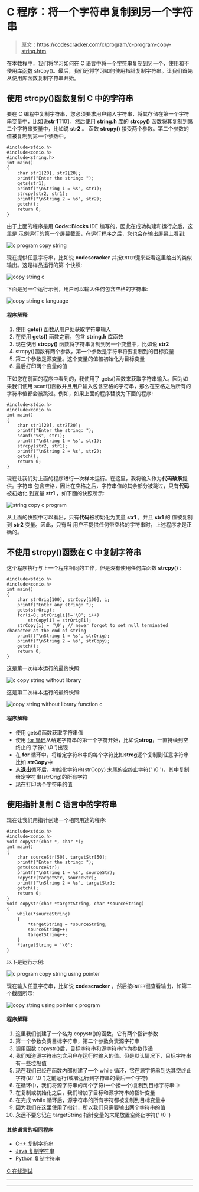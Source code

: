 # C 程序：将一个字符串复制到另一个字符串

> 原文：<https://codescracker.com/c/program/c-program-copy-string.htm>

在本教程中，我们将学习如何在 C 语言中将一个[字符串](/c/c-strings.htm)复制到另一个，使用和不使用库[函数](/c/c-functions.htm) strcpy()。最后，我们还将学习如何使用指针复制字符串。让我们首先从使用库函数复制字符串开始。

## 使用 strcpy()函数复制 C 中的字符串

要在 C 编程中复制字符串，您必须要求用户输入字符串，将其存储在第一个字符串变量中，比如说**str 1**T10】，然后使用 **string.h** 库的 **strcpy()** 函数将其复制到第二个字符串变量中，比如说 **str2** 。 函数 **strcpy()** 接受两个参数。第二个参数的值被复制到第一个参数中。

```
#include<stdio.h>
#include<conio.h>
#include<string.h>
int main()
{
    char str1[20], str2[20];
    printf("Enter the string: ");
    gets(str1);
    printf("\nString 1 = %s", str1);
    strcpy(str2, str1);
    printf("\nString 2 = %s", str2);
    getch();
    return 0;
}
```

由于上面的程序是用 **Code::Blocks** IDE 编写的，因此在成功构建和运行之后，这里是 示例运行的第一个屏幕截图，在运行程序之后，您也会在输出屏幕上看到:

![c program copy string](img/86de090bec57a29297ab87da09b050cd.png)

现在提供任意字符串，比如说 **codescracker** 并按`ENTER`键来查看这里给出的类似输出。这是样品运行的第 个快照:

![copy string c](img/0037c51b26e21181330eb3530d2b15ba.png)

下面是另一个运行示例，用户可以输入任何包含空格的字符串:

![copy string c language](img/d12fac189365a593783d9b4f9c304def.png)

#### 程序解释

1.  使用 **gets()** 函数从用户处获取字符串输入
2.  在使用 **gets()** 函数之前，包含 **string.h** 库函数
3.  现在使用 **strcpy()** 函数将字符串复制到另一个变量中，比如说 **str2**
4.  strcpy()函数有两个参数，第一个参数是字符串将要复制到的目标变量
5.  第二个参数是源变量。这个变量的值被初始化为目标变量
6.  最后打印两个变量的值

正如您在前面的程序中看到的，我使用了 gets()函数来获取字符串输入。因为如果我们使用 scanf()函数并且用户输入包含空格的字符串，那么在空格之后所有的字符串值都会被跳过。例如，如果上面的程序替换为下面的程序:

```
#include<stdio.h>
#include<conio.h>
int main()
{
    char str1[20], str2[20];
    printf("Enter the string: ");
    scanf("%s", str1);
    printf("\nString 1 = %s", str1);
    strcpy(str2, str1);
    printf("\nString 2 = %s", str2);
    getch();
    return 0;
}
```

现在让我们对上面的程序进行一次样本运行。在这里，我将输入作为**代码破解**提供。字符串 包含空格，因此在空格之后，字符串值的其余部分被跳过，只有**代码**被初始化 到变量 **str1** ，如下面的快照所示:

![string copy c program](img/7446969f81ea4adc927ae24c1b83b7ca.png)

从上面的快照中可以看出，只有**代码**被初始化为变量 **str1** ，并且 **str1** 的 值被复制到 **str2** 变量。因此，只有当 用户不提供任何带空格的字符串时，上述程序才是正确的。

## 不使用 strcpy()函数在 C 中复制字符串

这个程序执行与上一个程序相同的工作，但是没有使用任何库函数 **strcpy()** :

```
#include<stdio.h>
#include<conio.h>
int main()
{
    char strOrig[100], strCopy[100], i;
    printf("Enter any string: ");
    gets(strOrig);
    for(i=0; strOrig[i]!='\0'; i++)
        strCopy[i] = strOrig[i];
    strCopy[i] = '\0'; // never forgot to set null terminated character at the end of string
    printf("\nString 1 = %s", strOrig);
    printf("\nString 2 = %s", strCopy);
    getch();
    return 0;
}
```

这是第一次样本运行的最终快照:

![c copy string without library](img/aa0e82ce69d39b54b40af2f39c5b9103.png)

这是第二次样本运行的最终快照:

![copy string without library function c](img/21a7fe800abbb73fc28286f269e7572f.png)

#### 程序解释

*   使用 gets()函数获取字符串值
*   使用 [for 循环](/c/c-for-loop.htm)从给定字符串的第一个字符开始，比如说**strog**，一直持续到空终止的 字符(' \0 ')出现
*   在 **for** 循环中，将给定字符串中的每个字符比如**strog**逐个复制到任意字符串比如 **strCopy**中
*   从**退出**循环后，初始化字符串(strCopy) 末尾的空终止字符(' \0 ')，其中复制给定字符串(strOrig)的所有字符
*   现在打印两个字符串的值

## 使用指针复制 C 语言中的字符串

现在让我们用指针创建一个相同用途的程序:

```
#include<stdio.h>
#include<conio.h>
void copystr(char *, char *);
int main()
{
    char sourceStr[50], targetStr[50];
    printf("Enter the string: ");
    gets(sourceStr);
    printf("\nString 1 = %s", sourceStr);
    copystr(targetStr, sourceStr);
    printf("\nString 2 = %s", targetStr);
    getch();
    return 0;
}
void copystr(char *targetString, char *sourceString)
{
    while(*sourceString)
    {
        *targetString = *sourceString;
        sourceString++;
        targetString++;
    }
    *targetString = '\0';
}
```

以下是运行示例:

![c program copy string using pointer](img/6edf785a7e98af1f66b2cfe831059a9b.png)

现在输入任意字符串，比如说 **codescracker** ，然后按`ENTER`键查看输出，如第二个截图所示:

![copy string using pointer c program](img/697a1383a60310a94bc37f86fdb09df7.png)

#### 程序解释

1.  这里我们创建了一个名为 copystr()的函数，它有两个指针参数
2.  第一个参数负责目标字符串，第二个参数负责源字符串
3.  调用函数 copystr()后，目标字符串和源字符串作为参数传递
4.  我们知道源字符串包含用户在运行时输入的值。但是默认情况下，目标字符串有一些垃圾值
5.  现在我们已经在函数内部创建了一个 while 循环，它在源字符串到达其空终止字符(即' \0 ')之前运行(或者运行到字符串的最后一个字符)
6.  在循环中，我们将源字符串的每个字符(一个接一个)复制到目标字符串中
7.  在复制或初始化之后，我们增加了目标和源字符串的指针变量
8.  在完成 while 循环后，源字符串的所有字符都被复制到目标变量中
9.  因为我们在这里使用了指针，所以我们只需要输出两个字符串的值
10.  永远不要忘记在 targetString 指针变量的末尾放置空终止字符(' \0 ')

#### 其他语言的相同程序

*   [C++ 复制字符串](/cpp/program/cpp-program-copy-string.htm)
*   [Java 复制字符串](/java/program/java-program-copy-string.htm)
*   [Python 复制字符串](/python/program/python-program-copy-string.htm)

[C 在线测试](/exam/showtest.php?subid=2)

* * *

* * *